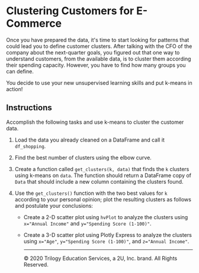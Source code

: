 # Clustering Customers for E-Commerce

Once you have prepared the data, it's time to start looking for patterns that could lead you to define customer clusters. After talking with the CFO of the company about the next-quarter goals, you figured out that one way to understand customers, from the available data, is to cluster them according their spending capacity. However, you have to find how many groups you can define.

You decide to use your new unsupervised learning skills and put k-means in action!

## Instructions

Accomplish the following tasks and use k-means to cluster the customer data.

1. Load the data you already cleaned on a DataFrame and call it `df_shopping`.

2. Find the best number of clusters using the elbow curve.

3. Create a function called `get_clusters(k, data)` that finds the `k` clusters using k-means on `data`. The function should return a DataFrame copy of `Data` that should include a new column containing the clusters found.

4. Use the `get_clusters()` function with the two best values for `k` according to your personal opinion; plot the resulting clusters as follows and postulate your conclusions:

    * Create a 2-D scatter plot using `hvPlot` to analyze the clusters using `x="Annual Income"` and `y="Spending Score (1-100)"`.

    * Create a 3-D scatter plot using Plotly Express to analyze the clusters using `x="Age"`, `y="Spending Score (1-100)"`, and `z="Annual Income"`.

      ---

      © 2020 Trilogy Education Services, a 2U, Inc. brand. All Rights Reserved.

